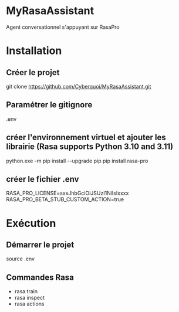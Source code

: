 # MyRasaAssistant
Agent conversationnel s'appuyant sur RasaPro

# Installation

## Créer le projet 
git clone https://github.com/Cyberquoi/MyRasaAssistant.git

## Paramétrer le gitignore
.env


## créer l'environnement virtuel et ajouter les librairie (Rasa supports Python 3.10 and 3.11)
python.exe -m pip install --upgrade pip
pip install rasa-pro

## créer le fichier .env
RASA_PRO_LICENSE=sxxJhbGciOiJSUzI1NiIsIxxxx
RASA_PRO_BETA_STUB_CUSTOM_ACTION=true

# Exécution

## Démarrer le projet
source .env

## Commandes Rasa
- rasa train
- rasa inspect
- rasa actions
